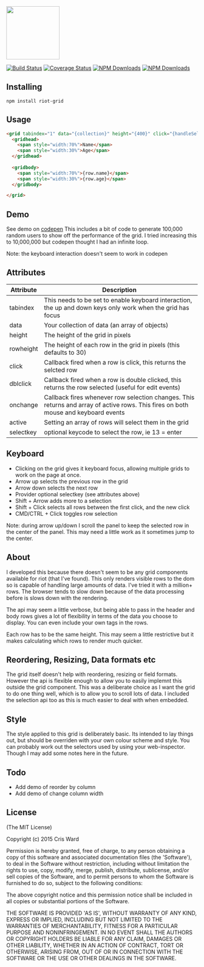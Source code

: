<img src="https://cdn.rawgit.com/crisward/riot-grid/master/grid-logo.svg" height="140"/>

[![Build Status](https://travis-ci.org/crisward/riot-grid.svg)](https://travis-ci.org/crisward/riot-grid)
[![Coverage Status](https://coveralls.io/repos/crisward/riot-grid/badge.svg?branch=master&service=github&v=3)](https://coveralls.io/github/crisward/riot-grid?branch=master)
[![NPM Downloads](https://img.shields.io/npm/dm/riot-grid.svg)](https://www.npmjs.com/package/riot-grid)
[![NPM Downloads](https://img.shields.io/npm/v/riot-grid.svg)](https://www.npmjs.com/package/riot-grid)

## Installing

```
npm install riot-grid
```

## Usage

```html
<grid tabindex="1" data="{collection}" height="{400}" click="{handleSelect}" dblclick="{handleDoubleClick}" onchange="{handleSelectionChange}">
  <gridhead>
    <span style="width:70%">Name</span>
    <span style="width:30%">Age</span>
  </gridhead>
  
  <gridbody>
    <span style="width:70%">{row.name}</span>
    <span style="width:30%">{row.age}</span>
  </gridbody>

</grid>

```

## Demo

See demo on [codepen](http://codepen.io/crisward/pen/rxepMX?editors=101)
This includes a bit of code to generate 100,000 random users to show off the performance of the grid.
I tried increasing this to 10,000,000 but codepen thought I had an infinite loop.

Note: the keyboard interaction doesn't seem to work in codepen


## Attributes

| Attribute | Description
|----       |----
| tabindex  | This needs to be set to enable keyboard interaction, the up and down keys only work when the grid has focus
| data      | Your collection of data (an array of objects)
| height    | The height of the grid in pixels
| rowheight | The height of each row in the grid in pixels (this defaults to 30)
| click     | Callback fired when a row is click, this returns the selcted row
| dblclick  | Callback fired when a row is double clicked, this returns the row selected (useful for edit events)
| onchange  | Callback fires whenever row selection changes. This returns and array of active rows. This fires on both mouse and keyboard events
| active    | Setting an array of rows will select them in the grid
| selectkey | optional keycode to select the row, ie 13 = enter


## Keyboard

* Clicking on the grid gives it keyboard focus, allowing multiple grids to work on the page at once.
* Arrow up selects the previous row in the grid
* Arrow down selects the next row
* Provider optional selectkey (see attributes above)
* Shift + Arrow adds more to a selection
* Shift + Click selects all rows between the first click, and the new click
* CMD/CTRL + Click toggles row selection

Note: during arrow up/down I scroll the panel to keep the selected row in the center of the panel.
This may need a little work as it sometimes jump to the center.

## About

I developed this because there doesn't seem to be any grid components available for riot (that I've found). This only
renders visible rows to the dom so is capable of handling large amounts of data. I've tried it with a million+ rows.
The browser tends to slow down because of the data processing before is slows down with the rendering. 

The api may seem a little verbose, but being able to pass in the header and body rows gives a lot of flexibility
in terms of the data you choose to display. You can even include your own tags in the rows.

Each row has to be the same height. This may seem a little restrictive but it makes calculating which rows to render
much quicker.

## Reordering, Resizing, Data formats etc
The grid itself doesn't help with reordering, resizing or field formats. However the api is flexible enough
to allow you to easily implemnt this outside the grid component. This was a deliberate choice as I 
want the grid to do one thing well, which is to allow you to scroll lots of data. I included the selection api
too as this is much easier to deal with when embedded.

## Style
The style applied to this grid is deliberately basic. Its intended to lay things out, but should be overriden
with your own colour scheme and style. You can probably work out the selectors used by using your web-inspector. 
Though I may add some notes here in the future.

## Todo

* Add demo of reorder by column
* Add demo of change column width


## License

(The MIT License)

Copyright (c) 2015 Cris Ward

Permission is hereby granted, free of charge, to any person obtaining a copy of this software and associated documentation files (the 'Software'), to deal in the Software without restriction, including without limitation the rights to use, copy, modify, merge, publish, distribute, sublicense, and/or sell copies of the Software, and to permit persons to whom the Software is furnished to do so, subject to the following conditions:

The above copyright notice and this permission notice shall be included in all copies or substantial portions of the Software.

THE SOFTWARE IS PROVIDED 'AS IS', WITHOUT WARRANTY OF ANY KIND, EXPRESS OR IMPLIED, INCLUDING BUT NOT LIMITED TO THE WARRANTIES OF MERCHANTABILITY, FITNESS FOR A PARTICULAR PURPOSE AND NONINFRINGEMENT. IN NO EVENT SHALL THE AUTHORS OR COPYRIGHT HOLDERS BE LIABLE FOR ANY CLAIM, DAMAGES OR OTHER LIABILITY, WHETHER IN AN ACTION OF CONTRACT, TORT OR OTHERWISE, ARISING FROM, OUT OF OR IN CONNECTION WITH THE SOFTWARE OR THE USE OR OTHER DEALINGS IN THE SOFTWARE.

